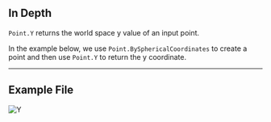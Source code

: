 ## In Depth
`Point.Y` returns the world space y value of an input point.

In the example below, we use `Point.BySphericalCoordinates` to create a point and then use `Point.Y` to return the y coordinate.

___
## Example File

![Y](./Autodesk.DesignScript.Geometry.Point.Y_img.jpg)

